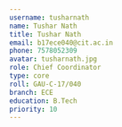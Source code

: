 ```yaml
---
username: tusharnath
name: Tushar Nath
title: Tushar Nath
email: b17ece040@cit.ac.in
phone: 7578052309
avatar: tusharnath.jpg
role: Chief Coordinator
type: core
roll: GAU-C-17/040
branch: ECE
education: B.Tech
priority: 10
---
```


